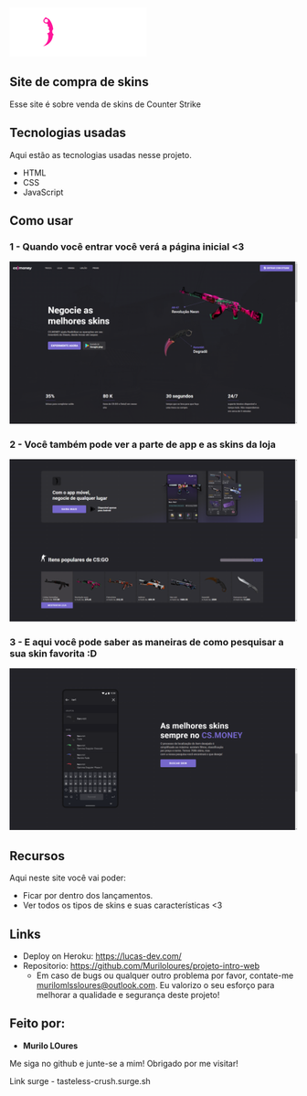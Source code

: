 ![Logo of the project](https://github.com/Muriloloures/projeto-intro-web/blob/main/img/logo.svg)


## Site de compra de skins
Esse site é sobre venda de skins de Counter Strike


## Tecnologias usadas 

Aqui estão as tecnologias usadas nesse projeto.

* HTML
* CSS
* JavaScript

## Como usar

### 1 - Quando você entrar você verá a página inicial <3

![Homepage image](https://github.com/Muriloloures/projeto-intro-web/blob/main/readme-photos/home.png)

### 2 - Você também pode ver a parte de app e as skins da loja

![Posts](https://github.com/Muriloloures/projeto-intro-web/blob/main/readme-photos/app-e-items-da-loja.png)

### 3 - E aqui você pode saber as maneiras de como pesquisar a sua skin favorita :D

![Post show](https://github.com/Muriloloures/projeto-intro-web/blob/main/readme-photos/como-pesquisar.png)

## Recursos

Aqui neste site você vai poder:
 - Ficar por dentro dos lançamentos.
 - Ver todos os tipos de skins e suas características <3


## Links
  - Deploy on Heroku: https://lucas-dev.com/
  - Repositorio: https://github.com/Muriloloures/projeto-intro-web
    - Em caso de bugs ou qualquer outro problema por favor, contate-me
      murilomlssloures@outlook.com. Eu valorizo o seu esforço para melhorar a qualidade e segurança deste projeto!

  ## Feito por:

  * **Murilo LOures** 

  Me siga no github e junte-se a mim!
  Obrigado por me visitar!


Link surge - tasteless-crush.surge.sh





